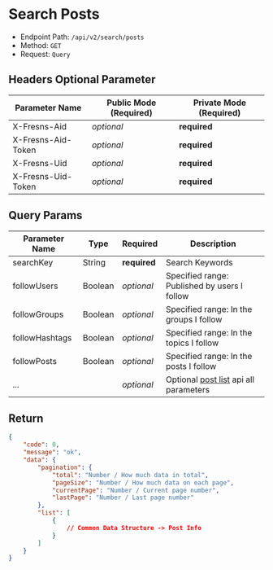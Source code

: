# Search Posts

- Endpoint Path: `/api/v2/search/posts`
- Method: `GET`
- Request: `Query`

## Headers Optional Parameter

| Parameter Name | Public Mode (Required) | Private Mode (Required) |
| --- | --- | --- |
| X-Fresns-Aid | *optional* | **required** |
| X-Fresns-Aid-Token | *optional* | **required** |
| X-Fresns-Uid | *optional* | **required** |
| X-Fresns-Uid-Token | *optional* | **required** |

## Query Params

| Parameter Name | Type | Required | Description |
| --- | --- | --- | --- |
| searchKey | String | **required** | Search Keywords |
| followUsers | Boolean | *optional* | Specified range: Published by users I follow |
| followGroups | Boolean | *optional* | Specified range: In the groups I follow |
| followHashtags | Boolean | *optional* | Specified range: In the topics I follow |
| followPosts | Boolean | *optional* | Specified range: In the posts I follow |
| ... |  | *optional* | Optional [post list](../post/list.md#query-params) api all parameters |

## Return

```json
{
    "code": 0,
    "message": "ok",
    "data": {
        "pagination": {
            "total": "Number / How much data in total",
            "pageSize": "Number / How much data on each page",
            "currentPage": "Number / Current page number",
            "lastPage": "Number / Last page number"
        },
        "list": [
            {
                // Common Data Structure -> Post Info
            }
        ]
    }
}
```
